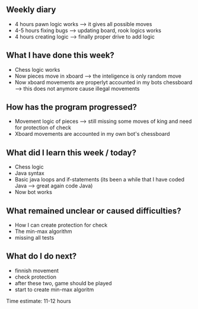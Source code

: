 ## Weekly diary
* 4 hours pawn logic works --> it gives all possible moves
* 4-5 hours fixing bugs --> updating board, rook logics works
* 4 hours creating logic --> finally proper drive to add logic

## What I have done this week?
* Chess logic works 
* Now pieces move in xboard --> the inteligence is only random move
* Now xboard movements are properlyt accounted in my bots chessboard --> this does not anymore cause illegal movements

## How has the program progressed?
* Movement logic of pieces --> still missing some moves of king and need for protection of check
* Xboard movements are accounted in my own bot's chessboard

## What did I learn this week / today?
* Chess logic
* Java syntax
* Basic java loops and if-statements (its been a while that I have coded Java --> great again code Java)
* Now bot works

## What remained unclear or caused difficulties?
* How I can create protection for check
* The min-max algorithm
* missing all tests

## What do I do next?
* finnish movement
* check protection
* after these two, game should be played
* start to create min-max algoritm

Time estimate: 11-12 hours
